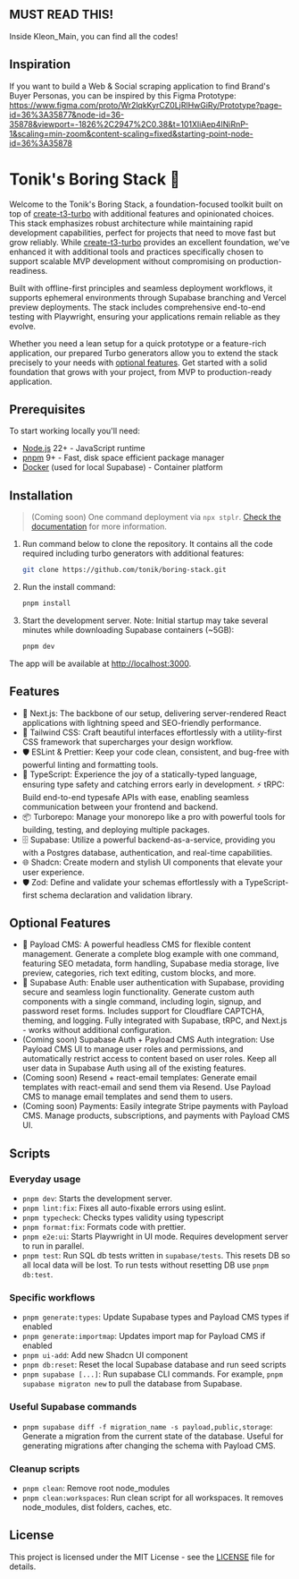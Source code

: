 ## MUST READ THIS!
Inside Kleon_Main, you can find all the codes!

## Inspiration
If you want to build a Web & Social scraping application to find Brand's Buyer Personas, you can be inspired by this Figma Prototype: https://www.figma.com/proto/Wr2lqkKyrCZ0LjRlHwGiRy/Prototype?page-id=36%3A35877&node-id=36-35878&viewport=-1826%2C2947%2C0.38&t=101XliAep4INiRnP-1&scaling=min-zoom&content-scaling=fixed&starting-point-node-id=36%3A35878


# Tonik's Boring Stack 🥱

Welcome to the Tonik's Boring Stack, a foundation-focused toolkit built on top of [create-t3-turbo](https://github.com/t3-oss/create-t3-turbo) with additional features and opinionated choices. This stack emphasizes robust architecture while maintaining rapid development capabilities, perfect for projects that need to move fast but grow reliably. While [create-t3-turbo](https://github.com/t3-oss/create-t3-turbo) provides an excellent foundation, we've enhanced it with additional tools and practices specifically chosen to support scalable MVP development without compromising on production-readiness.

Built with offline-first principles and seamless deployment workflows, it supports ephemeral environments through Supabase branching and Vercel preview deployments. The stack includes comprehensive end-to-end testing with Playwright, ensuring your applications remain reliable as they evolve.

Whether you need a lean setup for a quick prototype or a feature-rich application, our prepared Turbo generators allow you to extend the stack precisely to your needs with [optional features](#optional-features). Get started with a solid foundation that grows with your project, from MVP to production-ready application.

## Prerequisites

To start working locally you'll need:

- [Node.js](https://nodejs.org/en/download/) 22+ - JavaScript runtime
- [pnpm](https://pnpm.io/installation) 9+ - Fast, disk space efficient package manager
- [Docker](https://docs.docker.com/get-docker/) (used for local Supabase) - Container platform

## Installation

> (Coming soon) One command deployment via `npx stplr`. [Check the documentation](https://stplr.dev/docs) for more information.

1. Run command below to clone the repository. It contains all the code required including turbo generators with additional features:

   ```bash
   git clone https://github.com/tonik/boring-stack.git
   ```

1. Run the install command:

   ```bash
   pnpm install
   ```

1. Start the development server. Note: Initial startup may take several minutes while downloading Supabase containers (~5GB):

   ```bash
   pnpm dev
   ```

The app will be available at <http://localhost:3000>.

## Features

- 🚀 Next.js: The backbone of our setup, delivering server-rendered React applications with lightning speed and SEO-friendly performance.
- 🎨 Tailwind CSS: Craft beautiful interfaces effortlessly with a utility-first CSS framework that supercharges your design workflow.
- 🛡️ ESLint & Prettier: Keep your code clean, consistent, and bug-free with powerful linting and formatting tools.
- 🔧 TypeScript: Experience the joy of a statically-typed language, ensuring type safety and catching errors early in development.
  ⚡ tRPC: Build end-to-end typesafe APIs with ease, enabling seamless communication between your frontend and backend.
- 📦 Turborepo: Manage your monorepo like a pro with powerful tools for building, testing, and deploying multiple packages.
- 🗄️ Supabase: Utilize a powerful backend-as-a-service, providing you with a Postgres database, authentication, and real-time capabilities.
- 🌐 Shadcn: Create modern and stylish UI components that elevate your user experience.
- 🛡️ Zod: Define and validate your schemas effortlessly with a TypeScript-first schema declaration and validation library.

## Optional Features

- 📝 Payload CMS: A powerful headless CMS for flexible content management. Generate a complete blog example with one command, featuring SEO metadata, form handling, Supabase media storage, live preview, categories, rich text editing, custom blocks, and more.
- 🔐 Supabase Auth: Enable user authentication with Supabase, providing secure and seamless login functionality. Generate custom auth components with a single command, including login, signup, and password reset forms. Includes support for Cloudflare CAPTCHA, theming, and logging. Fully integrated with Supabase, tRPC, and Next.js - works without additional configuration.
- (Coming soon) Supabase Auth + Payload CMS Auth integration: Use Payload CMS UI to manage user roles and permissions, and automatically restrict access to content based on user roles. Keep all user data in Supabase Auth using all of the existing features.
- (Coming soon) Resend + react-email templates: Generate email templates with react-email and send them via Resend. Use Payload CMS to manage email templates and send them to users.
- (Coming soon) Payments: Easily integrate Stripe payments with Payload CMS. Manage products, subscriptions, and payments with Payload CMS UI.

## Scripts

### Everyday usage

- `pnpm dev`: Starts the development server.
- `pnpm lint:fix`: Fixes all auto-fixable errors using eslint.
- `pnpm typecheck`: Checks types validity using typescript
- `pnpm format:fix`: Formats code with prettier.
- `pnpm e2e:ui`: Starts Playwright in UI mode. Requires development server to run in parallel.
- `pnpm test`: Run SQL db tests written in `supabase/tests`. This resets DB so all local data will be lost. To run tests without resetting DB use `pnpm db:test`.

### Specific workflows

- `pnpm generate:types`: Update Supabase types and Payload CMS types if enabled
- `pnpm generate:importmap`: Updates import map for Payload CMS if enabled
- `pnpm ui-add`: Add new Shadcn UI component
- `pnpm db:reset`: Reset the local Supabase database and run seed scripts 
- `pnpm supabase [...]`: Run supabase CLI commands. For example, `pnpm supabase migraton new` to pull the database from Supabase.

### Useful Supabase commands
- `pnpm supabase diff -f migration_name -s payload,public,storage`: Generate a migration from the current state of the database. Useful for generating migrations after changing the schema with Payload CMS.

### Cleanup scripts

- `pnpm clean`: Remove root node_modules
- `pnpm clean:workspaces`: Run clean script for all workspaces. It removes node_modules, dist folders, caches, etc.

## License

This project is licensed under the MIT License - see the [LICENSE](LICENSE) file for details.
